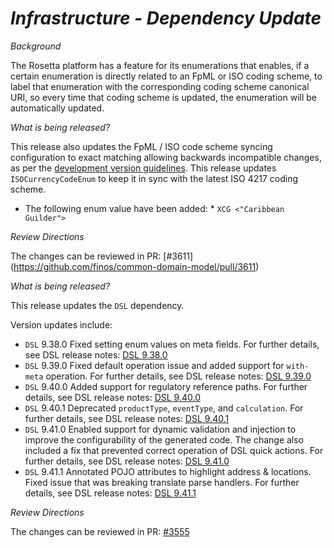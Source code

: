 # _Infrastructure - Dependency Update_

_Background_

The Rosetta platform has a feature for its enumerations that enables, if a certain enumeration is directly related to an FpML or ISO coding scheme, to label that enumeration with the corresponding coding scheme canonical URI, so every time that coding scheme is updated, the enumeration will be automatically updated.

_What is being released?_

This release also updates the FpML / ISO code scheme syncing configuration to exact matching allowing backwards incompatible changes, as per the [development version guidelines](https://cdm.finos.org/docs/contributing/#version-availability).
This release updates `ISOCurrencyCodeEnum` to keep it in sync with the latest ISO 4217 coding scheme.
* The following enum value have been added:
        * `XCG <"Caribbean Guilder">`

_Review Directions_

The changes can be reviewed in PR: [#3611] (https://github.com/finos/common-domain-model/pull/3611)

_What is being released?_

This release updates the `DSL` dependency.

Version updates include:
- `DSL` 9.38.0 Fixed setting enum values on meta fields. For further details, see DSL release notes: [DSL 9.38.0](https://github.com/finos/rune-dsl/releases/tag/9.38.0)
- `DSL` 9.39.0 Fixed default operation issue and added support for `with-meta` operation. For further details, see DSL release notes: [DSL 9.39.0](https://github.com/finos/rune-dsl/releases/tag/9.39.0)
- `DSL` 9.40.0 Added support for regulatory reference paths. For further details, see DSL release notes: [DSL 9.40.0](https://github.com/finos/rune-dsl/releases/tag/9.40.0)
- `DSL` 9.40.1 Deprecated `productType`, `eventType`, and `calculation`. For further details, see DSL release notes: [DSL 9.40.1](https://github.com/finos/rune-dsl/releases/tag/9.40.1)
- `DSL` 9.41.0 Enabled support for dynamic validation and injection to improve the configurability of the generated code. The change also included a fix that prevented correct operation of DSL quick actions. For further details, see DSL release notes: [DSL 9.41.0](https://github.com/finos/rune-dsl/releases/tag/9.41.0)
- `DSL` 9.41.1 Annotated POJO attributes to highlight address & locations. Fixed issue that was breaking translate parse handlers. For further details, see DSL release notes: [DSL 9.41.1](https://github.com/finos/rune-dsl/releases/tag/9.41.1)

_Review Directions_

The changes can be reviewed in PR: [#3555](https://github.com/finos/common-domain-model/pull/3555) 

